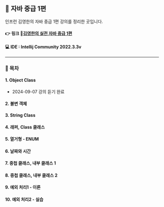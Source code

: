 ## 📝 자바 중급 1편
인프런 김영한의 자바 중급 1편 강의를 정리한 곳입니다.


#### 👉 링크 🔗[김영한의 실전 자바 중급 1편]([https://www.inflearn.com/course/%EA%B9%80%EC%98%81%ED%95%9C%EC%9D%98-%EC%8B%A4%EC%A0%84-%EC%9E%90%EB%B0%94-%EA%B8%B0%EB%B3%B8%ED%8E%B8/dashboard](https://www.inflearn.com/course/%EA%B9%80%EC%98%81%ED%95%9C%EC%9D%98-%EC%8B%A4%EC%A0%84-%EC%9E%90%EB%B0%94-%EC%A4%91%EA%B8%89-1/dashboard))

#### 💻 IDE : Intellij Community 2022.3.3v 

***

### 📂 목차
#### 1. Object Class
- 2024-09-07 강의 듣기 완료
#### 2. 불변 객체

#### 3. String Class

#### 4. 래퍼, Class 클래스

#### 5. 열거형 - ENUM

#### 6. 날짜와 시간

#### 7. 중첩 클래스, 내부 클래스 1

#### 8. 중첩 클래스, 내부 클래스 2

#### 9. 예외 처리1 - 이론

#### 10. 예외 처리2 - 실습
